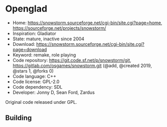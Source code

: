 # Openglad

- Home: https://snowstorm.sourceforge.net/cgi-bin/site.cgi?page=home, https://sourceforge.net/projects/snowstorm/
- Inspiration: Gladiator
- State: mature, inactive since 2004
- Download: https://snowstorm.sourceforge.net/cgi-bin/site.cgi?page=download
- Keyword: remake, role playing
- Code repository: https://git.code.sf.net/p/snowstorm/git, https://gitlab.com/osgames/snowstorm.git (@add, @created 2019, @stars 1, @forks 0)
- Code language: C++
- Code license: GPL-2.0
- Code dependency: SDL
- Developer: Jonny D, Sean Ford, Zardus

Original code released under GPL.

## Building
